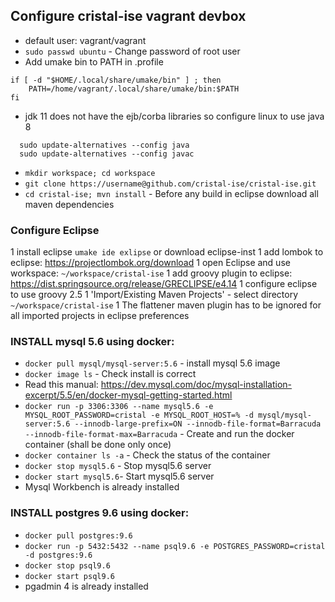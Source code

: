 ## Configure cristal-ise vagrant devbox

- default user: vagrant/vagrant
- `sudo passwd ubuntu` - Change password of root user
- Add umake bin to PATH in .profile

```shell
if [ -d "$HOME/.local/share/umake/bin" ] ; then
    PATH=/home/vagrant/.local/share/umake/bin:$PATH
fi
```

- jdk 11 does not have the ejb/corba libraries so configure linux to use java 8

```shell
  sudo update-alternatives --config java
  sudo update-alternatives --config javac
```

- `mkdir workspace; cd workspace`
- `git clone https://username@github.com/cristal-ise/cristal-ise.git`
- `cd cristal-ise; mvn install` - Before any build in eclipse download all maven dependencies

### Configure Eclipse

1 install eclipse `umake ide exlipse` or download eclipse-inst
1 add lombok to eclipse: https://projectlombok.org/download
1 open Eclipse and use workspace: `~/workspace/cristal-ise`
1 add groovy plugin to eclipse:  https://dist.springsource.org/release/GRECLIPSE/e4.14
1 configure eclipse to use groovy 2.5
1 'Import/Existing Maven Projects' - select directory `~/workspace/cristal-ise`
1 The flattener maven plugin has to be ignored for all imported projects in eclipse preferences

### INSTALL mysql 5.6 using docker:

- `docker pull mysql/mysql-server:5.6` - install mysql 5.6 image
-  `docker image ls` - Check install is correct
- Read this manual: https://dev.mysql.com/doc/mysql-installation-excerpt/5.5/en/docker-mysql-getting-started.html
- `docker run -p 3306:3306 --name mysql5.6 -e MYSQL_ROOT_PASSWORD=cristal -e MYSQL_ROOT_HOST=% -d mysql/mysql-server:5.6 --innodb-large-prefix=ON --innodb-file-format=Barracuda --innodb-file-format-max=Barracuda` - Create and run the docker container (shall be done only once)
- `docker container ls -a` - Check the status of the container
- `docker stop mysql5.6` - Stop  mysql5.6 server
- `docker start mysql5.6`- Start mysql5.6 server
- Mysql Workbench is already installed

### INSTALL postgres 9.6 using docker:
- `docker pull postgres:9.6`
- `docker run -p 5432:5432 --name psql9.6 -e POSTGRES_PASSWORD=cristal -d postgres:9.6`
- `docker stop psql9.6`
- `docker start psql9.6`
- pgadmin 4 is already installed

